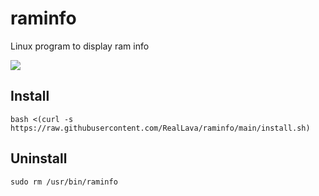 # raminfo
Linux program to display ram info

<img src="https://raw.githubusercontent.com/RealLava/raminfo/main/preview.png">

## Install

`bash <(curl -s https://raw.githubusercontent.com/RealLava/raminfo/main/install.sh)`

## Uninstall

`sudo rm /usr/bin/raminfo`
